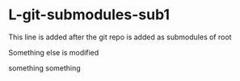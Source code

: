 # L-git-submodules-sub1

This line is added after the git repo is added as submodules of root

Something else is modified

something something
